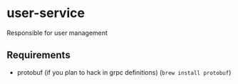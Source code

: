 # user-service
Responsible for user management

## Requirements

- protobuf (if you plan to hack in grpc definitions) (`brew install protobuf`)
